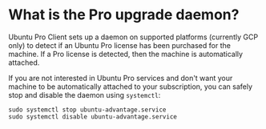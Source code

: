 # What is the Pro upgrade daemon?

Ubuntu Pro Client sets up a daemon on supported platforms (currently GCP
only) to detect if an Ubuntu Pro license has been purchased for the machine.
If a Pro license is detected, then the machine is automatically attached.

If you are not interested in Ubuntu Pro services and don't want your machine to
be automatically attached to your subscription, you can safely stop and disable
the daemon using `systemctl`:

```
sudo systemctl stop ubuntu-advantage.service
sudo systemctl disable ubuntu-advantage.service
```

